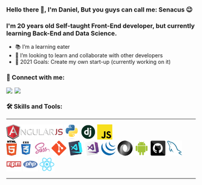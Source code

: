 ### Hello there 👋, I'm Daniel, But you guys can call me: Senacus 😉

<p align="center">
  <h3 color="blue"> I'm 20 years old Self-taught Front-End developer, but currently learning Back-End and Data Science.</h3>
</p>

- 📚 I’m a learning eater
- 🤝 I’m looking to learn and collaborate with other developers
- 🥅 2021 Goals: Create my own start-up (currently working on it)



### 🤙 Connect with me:


[<img align="left" width="22px" src="https://cdn.jsdelivr.net/npm/simple-icons@v3/icons/linkedin.svg" />][linkedin]

[<img align="left"  width="22px" src="https://cdn.jsdelivr.net/npm/simple-icons@v3/icons/instagram.svg" />][instagram]

<br />

### 🛠️ Skills  and Tools:


<hr>

<p align="center">   
 
  <code><img title="AngularJS" height="40" src="https://github.com/DanielSenacus/DanielSenacus/blob/master/images/angularjs.png"></code> 
  <code><img title="Python" height="40" src="https://github.com/DanielSenacus/DanielSenacus/blob/master/images/python-original.svg"></code>
  <code><img title="Django" height="40" src="https://github.com/DanielSenacus/DanielSenacus/blob/master/images/django.png"></code>
  <code><img title="Javascript" height="40" src="https://github.com/DanielSenacus/DanielSenacus/blob/master/images/javascript.svg"></code>  
  <code><img title="HTML5" height="40" src="https://github.com/DanielSenacus/DanielSenacus/blob/master/images/html5.svg"></code>
  <code><img title="CSS" height="40" src="https://github.com/DanielSenacus/DanielSenacus/blob/master/images/css.svg"></code>
  <code><img title="SASS" height="40" src="https://github.com/DanielSenacus/DanielSenacus/blob/master/images/sass.svg"></code>
  <code><img title="Git" height="40" src="https://github.com/DanielSenacus/DanielSenacus/blob/master/images/git-original.svg"></code> 
  <code><img title="Visual Studio Code" height="40" src="https://github.com/DanielSenacus/DanielSenacus/blob/master/images/vscode.png"></code>
  <code><img title="Microsoft Visual Studio" height="40" src="https://github.com/DanielSenacus/DanielSenacus/blob/master/images/visualstudio.png"></code>
  <code><img title="JQuery" height="40" src="https://github.com/DanielSenacus/DanielSenacus/blob/master/images/jquery-original.svg"></code>
  <code><img title="JSON" height="40" src="https://github.com/DanielSenacus/DanielSenacus/blob/master/images/json.svg"></code>
  <code><img title="Android" height="40" src="https://github.com/DanielSenacus/DanielSenacus/blob/master/images/android.svg"></code>
  <code><img title="GitHub" height="40" src="https://github.com/DanielSenacus/DanielSenacus/blob/master/images/github.svg"></code>
  <code><img title="MySQL" height="40" src="https://github.com/DanielSenacus/DanielSenacus/blob/master/images/mysql.svg"></code>
  <code><img title="npm" height="40" src="https://github.com/DanielSenacus/DanielSenacus/blob/master/images/npm.svg"></code>
  <code><img title="PHP" height="40" src="https://github.com/DanielSenacus/DanielSenacus/blob/master/images/php.svg"></code>
  <code><img title="React" height="40" src="https://github.com/DanielSenacus/DanielSenacus/blob/master/images/react-original.svg"></code>  
 
</p>


<hr>


[instagram]: https://www.instagram.com/danielsenacus/
[linkedin]: https://www.linkedin.com/in/daniel-senacus-33722320a/

